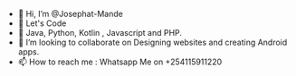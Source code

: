 - 👋 Hi, I’m @Josephat-Mande
- 👀 Let's Code 
- 🌱  Java, Python, Kotlin , Javascript and PHP.
- 💞️ I’m looking to collaborate on Designing websites and creating Android apps.
- 📫 How to reach me : Whatsapp Me on +254115911220



<!---
Josephat-Mande/Josephat-Mande is a ✨ special ✨ repository because its `README.md` (this file) appears on your GitHub profile.
You can click the Preview link to take a look at your changes.
--->
